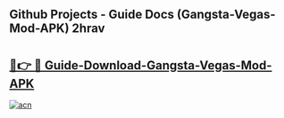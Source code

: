 ## Github Projects - Guide Docs (Gangsta-Vegas-Mod-APK) 2hrav

# <h2><a href="https://apkcomod.com?title=Gangsta-Vegas-Mod-APK">🔗👉 🔴 Guide-Download-Gangsta-Vegas-Mod-APK </a></h2>

[![acn](https://github.com/user-attachments/assets/0f9c940e-d8b0-45ae-aac7-cd30a18b3e1c)](https://apkcomod.com?title=Gangsta-Vegas-Mod-APK)
